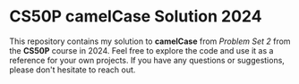 # CS50P camelCase Solution 2024

This repository contains my solution to **camelCase** from _Problem Set 2_ from the **CS50P** course in 2024.
Feel free to explore the code and use it as a reference for your own projects. If you have any questions or suggestions, please don't hesitate to reach out.
